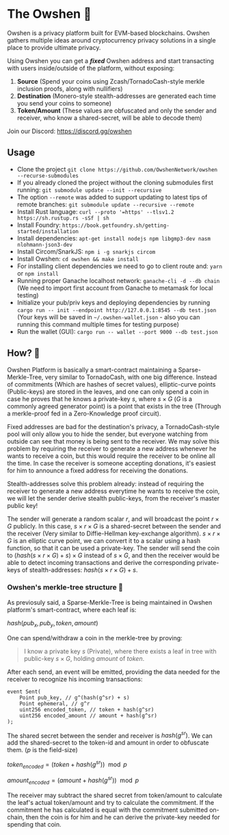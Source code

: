 # The Owshen 🌊

Owshen is a privacy platform built for EVM-based blockchains. Owshen gathers multiple ideas around cryptocurrency privacy solutions in a single place to provide ultimate privacy.

Using Owshen you can get a ***fixed*** Owshen address and start transacting with users inside/outside of the platform, without exposing:

1. **Source** (Spend your coins using Zcash/TornadoCash-style merkle inclusion proofs, along with nullifiers)
2. **Destination** (Monero-style stealth-addresses are generated each time you send your coins to someone)
3. **Token/Amount** (These values are obfuscated and only the sender and receiver, who know a shared-secret, will be able to decode them)

Join our Discord: https://discord.gg/owshen

## Usage

 - Clone the project `git clone https://github.com/OwshenNetwork/owshen --recurse-submodules`
 - If you already cloned the project without the cloning submodules first running: `git submodule update --init --recursive`
 - The option `--remote` was added to support updating to latest tips of remote branches: `git submodule update --recursive --remote`
 - Install Rust language: `curl --proto '=https' --tlsv1.2 https://sh.rustup.rs -sSf | sh`
 - Install Foundry: `https://book.getfoundry.sh/getting-started/installation`
 - Install dependencies: `apt-get install nodejs npm libgmp3-dev nasm nlohmann-json3-dev`
 - Install Circom/SnarkJS: `npm i -g snarkjs circom`
 - Install Owshen: `cd owshen && make install`
 - For installing client dependencies we need to go to client route and: `yarn` or `npm install`  
 - Running proper Ganache localhost network: `ganache-cli -d --db chain`
 (We need to import first account from Ganache to metamask for local testing)
 - Initialize your pub/priv keys and deploying dependencies by running  `cargo run -- init --endpoint http://127.0.0.1:8545 --db test.json` (Your keys will be saved in `~/.owshen-wallet.json` - also you can running this command multiple times for testing purpose)
 - Run the wallet (GUI): `cargo run -- wallet --port 9000 --db test.json`

## How? 🤔

Owshen Platform is basically a smart-contract maintaining a Sparse-Merkle-Tree, very similar to TornadoCash, with one big difference. Instead of commitments (Which are hashes of secret values), elliptic-curve points (Public-keys) are stored in the leaves, and one can only spend a coin in case he proves that he knows a private-key $s$, where $s \times G$ ($G$ is a commonly agreed generator point) is a point that exists in the tree (Through a merkle-proof fed in a Zero-Knowledge proof circuit).

Fixed addresses are bad for the destination's privacy, a TornadoCash-style pool will only allow you to hide the sender, but everyone watching from outside can see that money is being sent to the receiver. We may solve this problem by requiring the receiver to generate a new address whenever he wants to receive a coin, but this would require the receiver to be online all the time. In case the receiver is someone accepting donations, it's easiest for him to announce a fixed address for receiving the donations.

Stealth-addresses solve this problem already: instead of requiring the receiver to generate a new address everytime he wants to receive the coin, we will let the sender derive stealth public-keys, from the receiver's master public key!

The sender will generate a random scalar $r$, and will broadcast the point $r \times G$ publicly. In this case, $s \times r \times G$ is a shared-secret between the sender and the receiver (Very similar to Diffie-Hellman key-exchange algorithm).  $s \times r \times G$ is an elliptic curve point, we can convert it to a scalar using a hash function, so that it can be used a private-key. The sender will send the coin to $(hash(s \times r \times G) + s)\times G$ instead of $s \times G$, and then the receiver would be able to detect incoming transactions and derive the corresponding private-keys of stealth-addresses: $hash(s \times r \times G) + s$.

### Owshen's merkle-tree structure :evergreen_tree: 

As previosuly said, a Sparse-Merkle-Tree is being maintained in Owshen platform's smart-contract, where each leaf is:

$hash({pub}_x,{pub}_y,token,amount)$

One can spend/withdraw a coin in the merkle-tree by proving:

 > I know a private key $s$ (Private), where there exists a leaf in tree with public-key $s \times G$, holding $amount$ of $token$.

After each send, an event will be emitted, providing the data needed for the receiver to recognize his incoming transactions:

```solidity=
event Sent(
    Point pub_key, // g^(hash(g^sr) + s)
    Point ephemeral, // g^r
    uint256 encoded_token, // token + hash(g^sr)
    uint256 encoded_amount // amount + hash(g^sr)
);
```

The shared secret between the sender and receiver is $hash(g^{sr})$. We can add the shared-secret to the token-id and amount in order to obfuscate them. ($p$ is the field-size)

${token}_{encoded} = ({token} + hash(g^{sr})) \mod p$

${amount}_{encoded} = ({amount} + hash(g^{sr})) \mod p$

The receiver may subtract the shared secret from token/amount to calculate the leaf's actual token/amount and try to calculate the commitment. If the commitment he has calculated is equal with the commitment submitted on-chain, then the coin is for him and he can derive the private-key needed for spending that coin.
